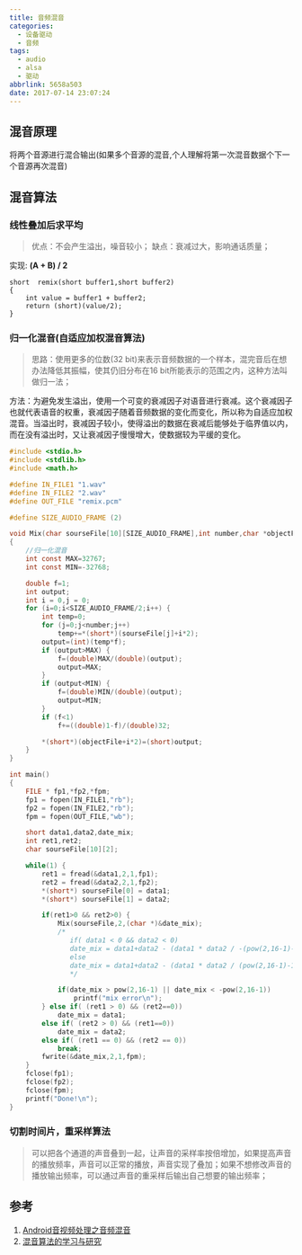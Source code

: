 ```yaml
---
title: 音频混音
categories:
  - 设备驱动
  - 音频
tags:
  - audio
  - alsa
  - 驱动
abbrlink: 5658a503
date: 2017-07-14 23:07:24
---
```


## 混音原理

将两个音源进行混合输出(如果多个音源的混音,个人理解将第一次混音数据个下一个音源再次混音)

<!--more-->

## 混音算法

### 线性叠加后求平均

> 优点：不会产生溢出，噪音较小；
> 缺点：衰减过大，影响通话质量；

实现: **(A + B) / 2**

```
short  remix(short buffer1,short buffer2)
{
    int value = buffer1 + buffer2;
    return (short)(value/2);
}
```

### 归一化混音(自适应加权混音算法)

> 思路：使用更多的位数(32 bit)来表示音频数据的一个样本，混完音后在想办法降低其振幅，使其仍旧分布在16 bit所能表示的范围之内，这种方法叫做归一法；

方法：为避免发生溢出，使用一个可变的衰减因子对语音进行衰减。这个衰减因子也就代表语音的权重，衰减因子随着音频数据的变化而变化，所以称为自适应加权混音。当溢出时，衰减因子较小，使得溢出的数据在衰减后能够处于临界值以内，而在没有溢出时，又让衰减因子慢慢增大，使数据较为平缓的变化。

``` C
#include <stdio.h>
#include <stdlib.h>
#include <math.h>

#define IN_FILE1 "1.wav"
#define IN_FILE2 "2.wav"
#define OUT_FILE "remix.pcm"

#define SIZE_AUDIO_FRAME (2)

void Mix(char sourseFile[10][SIZE_AUDIO_FRAME],int number,char *objectFile)
{
	//归一化混音
	int const MAX=32767;
	int const MIN=-32768;

	double f=1;
	int output;
	int i = 0,j = 0;
	for (i=0;i<SIZE_AUDIO_FRAME/2;i++) {
		int temp=0;
		for (j=0;j<number;j++)
			temp+=*(short*)(sourseFile[j]+i*2);
		output=(int)(temp*f);
		if (output>MAX) {
			f=(double)MAX/(double)(output);
			output=MAX;
		}
		if (output<MIN) {
			f=(double)MIN/(double)(output);
			output=MIN;
		}
		if (f<1)
			f+=((double)1-f)/(double)32;

		*(short*)(objectFile+i*2)=(short)output;
	}
}

int main()
{
	FILE * fp1,*fp2,*fpm;
	fp1 = fopen(IN_FILE1,"rb");
	fp2 = fopen(IN_FILE2,"rb");
	fpm = fopen(OUT_FILE,"wb");

	short data1,data2,date_mix;
	int ret1,ret2;
	char sourseFile[10][2];

	while(1) {
		ret1 = fread(&data1,2,1,fp1);
		ret2 = fread(&data2,2,1,fp2);
		*(short*) sourseFile[0] = data1;
		*(short*) sourseFile[1] = data2;

		if(ret1>0 && ret2>0) {
			Mix(sourseFile,2,(char *)&date_mix);
			/*
			   if( data1 < 0 && data2 < 0)
			   date_mix = data1+data2 - (data1 * data2 / -(pow(2,16-1)-1));
			   else
			   date_mix = data1+data2 - (data1 * data2 / (pow(2,16-1)-1));
			   */

			if(date_mix > pow(2,16-1) || date_mix < -pow(2,16-1))
				printf("mix error\n");
		} else if( (ret1 > 0) && (ret2==0))
			date_mix = data1;
		else if( (ret2 > 0) && (ret1==0))
			date_mix = data2;
		else if( (ret1 == 0) && (ret2 == 0))
			break;
		fwrite(&date_mix,2,1,fpm);
	}
	fclose(fp1);
	fclose(fp2);
	fclose(fpm);
	printf("Done!\n");
}
```
### 切割时间片，重采样算法

>可以把各个通道的声音叠到一起，让声音的采样率按倍增加，如果提高声音的播放频率，声音可以正常的播放，声音实现了叠加；如果不想修改声音的播放输出频率，可以通过声音的重采样后输出自己想要的输出频率；


## 参考

1. [Android音视频处理之音频混音](http://www.jianshu.com/p/6492f2a189cf)
2. [混音算法的学习与研究](http://www.cppblog.com/jinq0123/archive/2007/10/31/audiomixingstudy.html)
